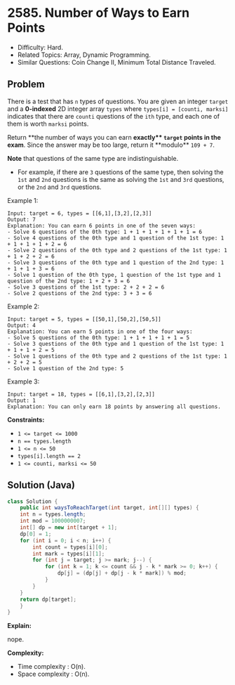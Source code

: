 # 2585. Number of Ways to Earn Points

- Difficulty: Hard.
- Related Topics: Array, Dynamic Programming.
- Similar Questions: Coin Change II, Minimum Total Distance Traveled.

## Problem

There is a test that has `n` types of questions. You are given an integer `target` and a **0-indexed** 2D integer array `types` where `types[i] = [counti, marksi]` indicates that there are `counti` questions of the `ith` type, and each one of them is worth `marksi` points.

Return **the number of ways you can earn **exactly\*\* **`target`** points in the exam**. Since the answer may be too large, return it **modulo\*\* `109 + 7`.

**Note** that questions of the same type are indistinguishable.

- For example, if there are `3` questions of the same type, then solving the `1st` and `2nd` questions is the same as solving the `1st` and `3rd` questions, or the `2nd` and `3rd` questions.

Example 1:

```
Input: target = 6, types = [[6,1],[3,2],[2,3]]
Output: 7
Explanation: You can earn 6 points in one of the seven ways:
- Solve 6 questions of the 0th type: 1 + 1 + 1 + 1 + 1 + 1 = 6
- Solve 4 questions of the 0th type and 1 question of the 1st type: 1 + 1 + 1 + 1 + 2 = 6
- Solve 2 questions of the 0th type and 2 questions of the 1st type: 1 + 1 + 2 + 2 = 6
- Solve 3 questions of the 0th type and 1 question of the 2nd type: 1 + 1 + 1 + 3 = 6
- Solve 1 question of the 0th type, 1 question of the 1st type and 1 question of the 2nd type: 1 + 2 + 3 = 6
- Solve 3 questions of the 1st type: 2 + 2 + 2 = 6
- Solve 2 questions of the 2nd type: 3 + 3 = 6
```

Example 2:

```
Input: target = 5, types = [[50,1],[50,2],[50,5]]
Output: 4
Explanation: You can earn 5 points in one of the four ways:
- Solve 5 questions of the 0th type: 1 + 1 + 1 + 1 + 1 = 5
- Solve 3 questions of the 0th type and 1 question of the 1st type: 1 + 1 + 1 + 2 = 5
- Solve 1 questions of the 0th type and 2 questions of the 1st type: 1 + 2 + 2 = 5
- Solve 1 question of the 2nd type: 5
```

Example 3:

```
Input: target = 18, types = [[6,1],[3,2],[2,3]]
Output: 1
Explanation: You can only earn 18 points by answering all questions.
```

**Constraints:**

- `1 <= target <= 1000`
- `n == types.length`
- `1 <= n <= 50`
- `types[i].length == 2`
- `1 <= counti, marksi <= 50`

## Solution (Java)

```java
class Solution {
    public int waysToReachTarget(int target, int[][] types) {
    int n = types.length;
    int mod = 1000000007;
    int[] dp = new int[target + 1];
    dp[0] = 1;
    for (int i = 0; i < n; i++) {
        int count = types[i][0];
        int mark = types[i][1];
        for (int j = target; j >= mark; j--) {
            for (int k = 1; k <= count && j - k * mark >= 0; k++) {
                dp[j] = (dp[j] + dp[j - k * mark]) % mod;
            }
        }
    }
    return dp[target];
    }
}
```

**Explain:**

nope.

**Complexity:**

- Time complexity : O(n).
- Space complexity : O(n).

